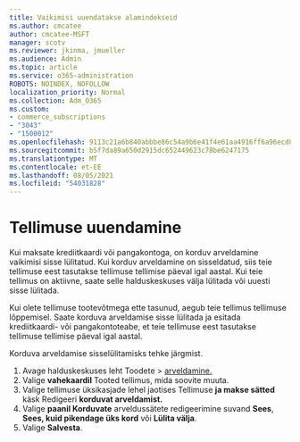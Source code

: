 ```yaml
---
title: Vaikimisi uuendatakse alamindekseid
ms.author: cmcatee
author: cmcatee-MSFT
manager: scotv
ms.reviewer: jkinma, jmueller
ms.audience: Admin
ms.topic: article
ms.service: o365-administration
ROBOTS: NOINDEX, NOFOLLOW
localization_priority: Normal
ms.collection: Adm_O365
ms.custom:
- commerce_subscriptions
- "3043"
- "1500012"
ms.openlocfilehash: 9113c21a6b840abbbe86c54a9b6e41f4e61aa4916ff6a96ecd8f5170640bcd95
ms.sourcegitcommit: b5f7da89a650d2915dc652449623c78be6247175
ms.translationtype: MT
ms.contentlocale: et-EE
ms.lasthandoff: 08/05/2021
ms.locfileid: "54031828"
---
```

# <a name="renewing-your-subscription"></a>Tellimuse uuendamine

Kui maksate krediitkaardi või pangakontoga, on korduv arveldamine vaikimisi sisse lülitatud. Kui korduv arveldamine on sisseldatud, siis teie tellimuse eest tasutakse tellimuse tellimise päeval igal aastal. Kui teie tellimus on aktiivne, saate selle halduskeskuses välja lülitada või uuesti sisse lülitada.

Kui olete tellimuse tootevõtmega ette tasunud, aegub teie tellimus tellimuse lõppemisel. Saate korduva arveldamise sisse lülitada ja esitada krediitkaardi- või pangakontoteabe, et teie tellimuse eest tasutakse tellimuse tellimise päeval igal aastal.

Korduva arveldamise sisselülitamisks tehke järgmist.

1. Avage halduskeskuses leht Toodete  >  [arveldamine.](https://go.microsoft.com/fwlink/p/?linkid=842054)
2. Valige **vahekaardil** Tooted tellimus, mida soovite muuta.
3. Valige tellimuse üksikasjade lehel jaotises Tellimuse **ja makse sätted** käsk Redigeeri **korduvat arveldamist.**
4. Valige **paanil Korduvate** arveldussätete redigeerimine suvand **Sees**, **Sees, kuid pikendage üks kord** või **Lülita välja**.
5. Valige **Salvesta**. 